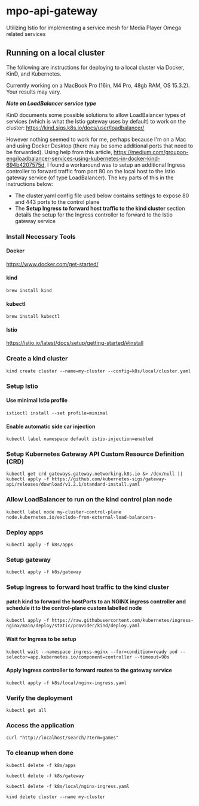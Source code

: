 # mpo-api-gateway
Utilizing Istio for implementing a service mesh for Media Player Omega related services

## Running on a local cluster
The following are instructions for deploying to a local cluster via Docker, KinD, and Kubernetes. 

Currently working on a MacBook Pro (16in, M4 Pro, 48gb RAM, OS 15.3.2). Your results may vary.

***Note on LoadBalancer service type***

KinD documents some possible solutions to allow LoadBalancer types of services (which is what the Istio gateway uses by default) to work on the cluster: https://kind.sigs.k8s.io/docs/user/loadbalancer/

However nothing seemed to work for me, perhaps because I'm on a Mac and using Docker Desktop (there may be some additional ports that need to be forwarded). Using help from this article, https://medium.com/groupon-eng/loadbalancer-services-using-kubernetes-in-docker-kind-694b4207575d, I found a workaround was to setup an additional Ingress controller to forward traffic from port 80 on the local host to the Istio gateway service (of type LoadBalancer). The key parts of this in the instructions below:
- The cluster.yaml config file used below contains settings to expose 80 and 443 ports to the control plane
- The **Setup Ingress to forward host traffic to the kind cluster** section details the setup for the Ingress controller to forward to the Istio gateway service

### Install Necessary Tools
#### Docker
https://www.docker.com/get-started/

#### kind
`brew install kind`

#### kubectl
`brew install kubectl`

#### Istio
https://istio.io/latest/docs/setup/getting-started/#install

### Create a kind cluster
`kind create cluster --name=my-cluster --config=k8s/local/cluster.yaml`

### Setup Istio
#### Use minimal Istio profile
`istioctl install --set profile=minimal`

#### Enable automatic side car injection
`kubectl label namespace default istio-injection=enabled`

### Setup Kubernetes Gateway API Custom Resource Definition (CRD)
`kubectl get crd gateways.gateway.networking.k8s.io &> /dev/null || kubectl apply -f https://github.com/kubernetes-sigs/gateway-api/releases/download/v1.2.1/standard-install.yaml`

### Allow LoadBalancer to run on the kind control plan node
`kubectl label node my-cluster-control-plane node.kubernetes.io/exclude-from-external-load-balancers-`

### Deploy apps
`kubectl apply -f k8s/apps`

### Setup gateway
`kubectl apply -f k8s/gateway`

### Setup Ingress to forward host traffic to the kind cluster
#### patch kind to forward the hostPorts to an NGINX ingress controller and schedule it to the control-plane custom labelled node
`kubectl apply -f https://raw.githubusercontent.com/kubernetes/ingress-nginx/main/deploy/static/provider/kind/deploy.yaml`

#### Wait for Ingress to be setup
`kubectl wait --namespace ingress-nginx --for=condition=ready pod --selector=app.kubernetes.io/component=controller --timeout=90s`

#### Apply Ingress controller to forward routes to the gateway service
`kubectl apply -f k8s/local/nginx-ingress.yaml`

### Verify the deployment
`kubectl get all`

### Access the application
`curl "http://localhost/search/?term=games"`

### To cleanup when done
`kubectl delete -f k8s/apps`

`kubectl delete -f k8s/gateway`

`kubectl delete -f k8s/local/nginx-ingress.yaml`

`kind delete cluster --name my-cluster`